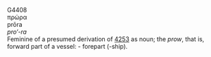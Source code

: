 <body>
  <p>G4408<br>  πρώρα  <br> prōra  <br><i>pro‘-ra </i><br>Feminine of a presumed derivation of <a href="g4253.htm">4253</a> as noun; the <i>prow</i>, that is, forward part of a vessel: - forepart (-ship).<br></p>
 </body>